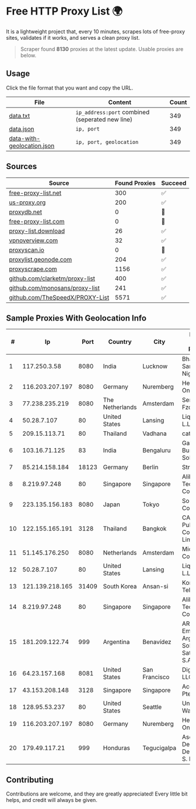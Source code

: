 
# Free HTTP Proxy List 🌍

It is a lightweight project that, every 10 minutes, scrapes lots of free-proxy sites, validates if it works, and serves a clean proxy list.


> Scraper found **8130** proxies at the latest update. Usable proxies are below.

## Usage

Click the file format that you want and copy the URL.


|File|Content|Count|
|----|-------|-----|
|[data.txt](https://raw.githubusercontent.com/themiralay/Proxy-List-World/master/data.txt)|`ip_address:port` combined (seperated new line)|349|
|[data.json](https://raw.githubusercontent.com/themiralay/Proxy-List-World/master/data.json)|`ip, port`|349|
|[data-with-geolocation.json](https://raw.githubusercontent.com/themiralay/Proxy-List-World/master/data-with-geolocation.json)|`ip, port, geolocation`|349|

## Sources

|Source|Found Proxies|Succeed|
|------|-------------|-------|
|[free-proxy-list.net](https://free-proxy-list.net)|300|✅|
|[us-proxy.org](https://www.us-proxy.org)|200|✅|
|[proxydb.net](http://proxydb.net)|0|🚫|
|[free-proxy-list.com](https://free-proxy-list.com/?page=&port=&type%5B%5D=http&type%5B%5D=https&up_time=0&search=Search)|0|🚫|
|[proxy-list.download](https://www.proxy-list.download/HTTP)|26|✅|
|[vpnoverview.com](https://vpnoverview.com/privacy/anonymous-browsing/free-proxy-servers)|32|✅|
|[proxyscan.io](https://www.proxyscan.io)|0|🚫|
|[proxylist.geonode.com](https://proxylist.geonode.com/api/proxy-list?limit=300&page=1&sort_by=lastChecked&sort_type=desc&protocols=http,https)|204|✅|
|[proxyscrape.com](https://api.proxyscrape.com/v2/?request=displayproxies&protocol=http&timeout=10000&country=all&ssl=all&anonymity=all)|1156|✅|
|[github.com/clarketm/proxy-list](https://raw.githubusercontent.com/clarketm/proxy-list/master/proxy-list-raw.txt)|400|✅|
|[github.com/monosans/proxy-list](https://raw.githubusercontent.com/monosans/proxy-list/main/proxies/http.txt)|241|✅|
|[github.com/TheSpeedX/PROXY-List](https://raw.githubusercontent.com/TheSpeedX/PROXY-List/master/http.txt)|5571|✅|


## Sample Proxies With Geolocation Info

|#|Ip|Port|Country|City|Internet Service Provider|
|-|--|----|-------|----|-------------------------|
|1|117.250.3.58|8080|India|Lucknow|Bharat Sanchar Nigam Ltd|
|2|116.203.207.197|8080|Germany|Nuremberg|Hetzner Online GmbH|
|3|77.238.235.219|8080|The Netherlands|Amsterdam|Servers Tech Fzco|
|4|50.28.7.107|80|United States|Lansing|Liquid Web, L.L.C|
|5|209.15.113.71|80|Thailand|Vadhana|catCloud|
|6|103.16.71.125|83|India|Bengaluru|Gatik Business Solutions|
|7|85.214.158.184|18123|Germany|Berlin|Strato AG|
|8|8.219.97.248|80|Singapore|Singapore|Alibaba (US) Technology Co., Ltd.|
|9|223.135.156.183|8080|Japan|Tokyo|So-net Corporation|
|10|122.155.165.191|3128|Thailand|Bangkok|CAT Telecom Public Company Limited|
|11|51.145.176.250|8080|Netherlands|Amsterdam|Microsoft Corporation|
|12|50.28.7.107|80|United States|Lansing|Liquid Web, L.L.C|
|13|121.139.218.165|31409|South Korea|Ansan-si|Korea Telecom|
|14|8.219.97.248|80|Singapore|Singapore|Alibaba (US) Technology Co., Ltd.|
|15|181.209.122.74|999|Argentina|Benavídez|ARSAT - Empresa Argentina de Soluciones Satelitales S.A|
|16|64.23.157.168|8081|United States|San Francisco|DigitalOcean, LLC|
|17|43.153.208.148|3128|Singapore|Singapore|Aceville Pte.ltd|
|18|128.95.53.237|80|United States|Seattle|University of Washington|
|19|116.203.207.197|8080|Germany|Nuremberg|Hetzner Online GmbH|
|20|179.49.117.21|999|Honduras|Tegucigalpa|Asociacion De Servicio De Internet S. De RL.|



## Contributing

Contributions are welcome, and they are greatly appreciated! Every
little bit helps, and credit will always be given.


